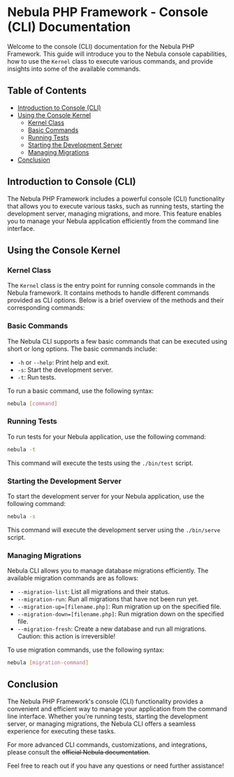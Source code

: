 # Nebula PHP Framework - Console (CLI) Documentation

Welcome to the console (CLI) documentation for the Nebula PHP Framework. This guide will introduce you to the Nebula console capabilities, how to use the `Kernel` class to execute various commands, and provide insights into some of the available commands.

## Table of Contents

- [Introduction to Console (CLI)](#introduction-to-console-cli)
- [Using the Console Kernel](#using-the-console-kernel)
  - [Kernel Class](#kernel-class)
  - [Basic Commands](#basic-commands)
  - [Running Tests](#running-tests)
  - [Starting the Development Server](#starting-the-development-server)
  - [Managing Migrations](#managing-migrations)
- [Conclusion](#conclusion)

## Introduction to Console (CLI)

The Nebula PHP Framework includes a powerful console (CLI) functionality that allows you to execute various tasks, such as running tests, starting the development server, managing migrations, and more. This feature enables you to manage your Nebula application efficiently from the command line interface.

## Using the Console Kernel

### Kernel Class

The `Kernel` class is the entry point for running console commands in the Nebula framework. It contains methods to handle different commands provided as CLI options. Below is a brief overview of the methods and their corresponding commands:

### Basic Commands

The Nebula CLI supports a few basic commands that can be executed using short or long options. The basic commands include:

- `-h` or `--help`: Print help and exit.
- `-s`: Start the development server.
- `-t`: Run tests.

To run a basic command, use the following syntax:

```bash
nebula [command]
```

### Running Tests

To run tests for your Nebula application, use the following command:

```bash
nebula -t
```

This command will execute the tests using the `./bin/test` script.

### Starting the Development Server

To start the development server for your Nebula application, use the following command:

```bash
nebula -s
```

This command will execute the development server using the `./bin/serve` script.

### Managing Migrations

Nebula CLI allows you to manage database migrations efficiently. The available migration commands are as follows:

- `--migration-list`: List all migrations and their status.
- `--migration-run`: Run all migrations that have not been run yet.
- `--migration-up=[filename.php]`: Run migration up on the specified file.
- `--migration-down=[filename.php]`: Run migration down on the specified file.
- `--migration-fresh`: Create a new database and run all migrations. Caution: this action is irreversible!

To use migration commands, use the following syntax:

```bash
nebula [migration-command]
```

## Conclusion

The Nebula PHP Framework's console (CLI) functionality provides a convenient and efficient way to manage your application from the command line interface. Whether you're running tests, starting the development server, or managing migrations, the Nebula CLI offers a seamless experience for executing these tasks.

For more advanced CLI commands, customizations, and integrations, please consult the <s>official Nebula documentation</s>.

Feel free to reach out if you have any questions or need further assistance!
